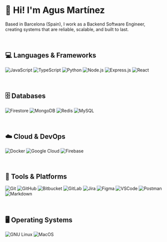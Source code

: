 # 👋 Hi! I'm Agus Martínez

Based in Barcelona (Spain), I work as a Backend Software Engineer, creating systems that are reliable, scalable, and built to last.

<br>

## 💻 Languages & Frameworks
![JavaScript](https://img.shields.io/badge/-JavaScript-F7DF1E?logo=JavaScript&logoColor=black&style=flat)
![TypeScript](https://img.shields.io/badge/TypeScript-3178C6?logo=TypeScript&logoColor=white&style=flat)
![Python](https://img.shields.io/badge/Python-3776AB?logo=Python&logoColor=white&style=flat)
![Node.js](https://img.shields.io/badge/-Node.js-5FA04E?logo=node.js&logoColor=white&style=flat)
![Express.js](https://img.shields.io/badge/-Express.js-000000?logo=express&logoColor=white&style=flat)
![React](https://img.shields.io/badge/-React-61DAFB?logo=react&logoColor=black&style=flat)

<br>

## 🗄 Databases
![Firestore](https://img.shields.io/badge/-Firestore-FFCA28?logo=googlecloud&logoColor=white&style=flat)
![MongoDB](https://img.shields.io/badge/MongoDB-47A248?logo=MongoDB&logoColor=white&style=flat)
![Redis](https://img.shields.io/badge/Redis-FF4438?logo=Redis&logoColor=white&style=flat)
![MySQL](https://img.shields.io/badge/MySQL-4479A1?logo=MySQL&logoColor=white&style=flat)

<br>

## ☁️ Cloud & DevOps
![Docker](https://img.shields.io/badge/Docker-2496ED?logo=Docker&logoColor=white&style=flat)
![Google Cloud](https://img.shields.io/badge/-Google%20Cloud-4285F4?logo=googlecloud&logoColor=white&style=flat)
![Firebase](https://img.shields.io/badge/-Firebase-FFCA28?logo=firebase&logoColor=black&style=flat)

<br>

## 🔧 Tools & Platforms
![Git](https://img.shields.io/badge/Git-F05032?logo=Git&logoColor=white&style=flat)
![GitHub](https://img.shields.io/badge/GitHub-181717?logo=GitHub&logoColor=white&style=flat)
![Bitbucket](https://img.shields.io/badge/-Bitbucket-0052CC?logo=bitbucket&logoColor=white&style=flat)
![GitLab](https://img.shields.io/badge/GitLab-FC6D26?logo=GitLab&logoColor=white&style=flat)
![Jira](https://img.shields.io/badge/-Jira-0052CC?logo=jira&logoColor=white&style=flat)
![Figma](https://img.shields.io/badge/Figma-F24E1E?logo=Figma&logoColor=white&style=flat)
![VSCode](https://img.shields.io/badge/VSCode-007ACC?logo=Visual-Studio-Code&logoColor=white&style=flat)
![Postman](https://img.shields.io/badge/Postman-FF6C37?logo=Postman&logoColor=white&style=flat)
![Markdown](https://img.shields.io/badge/Markdown-000000?logo=Markdown&logoColor=white&style=flat)

<br>

## 🖥 Operating Systems
![GNU Linux](https://img.shields.io/badge/GNU%20Linux-FCC624?logo=Linux&logoColor=black&style=flat)
![MacOS](https://img.shields.io/badge/MacOS-000000?logo=Apple&logoColor=white&style=flat)
